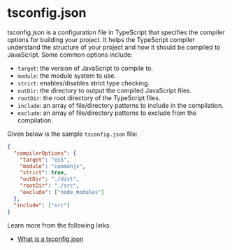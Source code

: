 # tsconfig.json

tsconfig.json is a configuration file in TypeScript that specifies the compiler options for building your project. It helps the TypeScript compiler understand the structure of your project and how it should be compiled to JavaScript. Some common options include:

- `target`: the version of JavaScript to compile to.
- `module`: the module system to use.
- `strict`: enables/disables strict type checking.
- `outDir`: the directory to output the compiled JavaScript files.
- `rootDir`: the root directory of the TypeScript files.
- `include`: an array of file/directory patterns to include in the compilation.
- `exclude`: an array of file/directory patterns to exclude from the compilation.

Given below is the sample `tsconfig.json` file:

```json
{
  "compilerOptions": {
    "target": "es5",
    "module": "commonjs",
    "strict": true,
    "outDir": "./dist",
    "rootDir": "./src",
    "exclude": ["node_modules"]
  },
  "include": ["src"]
}
```

Learn more from the following links:

- [What is a tsconfig.json](https://www.typescriptlang.org/docs/handbook/tsconfig-json.html#handbook-content)